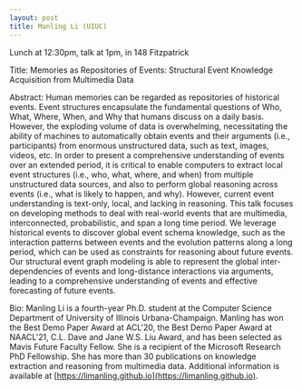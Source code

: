 ```yaml
---
layout: post
title: Manling Li (UIUC)
---
```


Lunch at 12:30pm, talk at 1pm, in 148 Fitzpatrick

Title: Memories as Repositories of Events: Structural Event Knowledge Acquisition from Multimedia Data

Abstract: Human memories can be regarded as repositories of historical events. Event structures encapsulate the fundamental questions of Who, What, Where, When, and Why that humans discuss on a daily basis. However, the exploding volume of data is overwhelming, necessitating the ability of machines to automatically obtain events and their arguments (i.e., participants) from enormous unstructured data, such as text, images, videos, etc. In order to present a comprehensive understanding of events over an extended period, it is critical to enable computers to extract local event structures (i.e., who, what, where, and when) from multiple unstructured data sources, and also to perform global reasoning across events (i.e., what is likely to happen, and why). However, current event understanding is text-only, local, and lacking in reasoning. This talk focuses on developing methods to deal with real-world events that are multimedia, interconnected, probabilistic, and span a long time period. We leverage historical events to discover global event schema knowledge, such as the interaction patterns between events and the evolution patterns along a long period, which can be used as constraints for reasoning about future events. Our structural event graph modeling is able to represent the global inter-dependencies of events and long-distance interactions via arguments, leading to a comprehensive understanding of events and effective forecasting of future events.

Bio: Manling Li is a fourth-year Ph.D. student at the Computer Science Department of University of Illinois Urbana-Champaign. Manling has won the Best Demo Paper Award at ACL'20, the Best Demo Paper Award at NAACL'21, C.L. Dave and Jane W.S. Liu Award, and has been selected as Mavis Future Faculty Fellow. She is a recipient of the Microsoft Research PhD Fellowship. She has more than 30 publications on knowledge extraction and reasoning from multimedia data. Additional information is available at [https://limanling.github.io](https://limanling.github.io).
